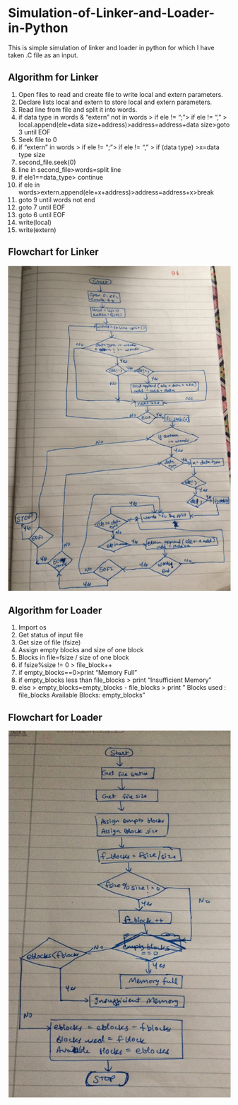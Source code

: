 # Simulation-of-Linker-and-Loader-in-Python
This is simple simulation of linker and loader in python for which I have taken .C file as an input.

## Algorithm for Linker

1. Open files to read and create file to write local and extern parameters.
2. Declare lists local and extern to store local and extern parameters.
3. Read line from file and split it into words.
4. if data type in words & “extern” not in words > if  ele != “;”> if ele != “,” > local.append(ele+data size+address)>address=address+data size>goto 3 until EOF
5. Seek file to 0
6. if “extern” in words > if  ele != “;”> if ele != “,” > if (data type) >x=data type size
7. second_file.seek(0)
8. line in second_file>words=split line
9. if ele1==data_type> continue
10. if ele in words>extern.append(ele+x+address)>address=address+x>break
11. goto 9 until words not end
12. goto 7 until EOF
13. goto 6 until EOF
14. write(local)
15. write(extern)

## Flowchart for Linker

![](images/linker-flowchart.png)

## Algorithm for Loader

1. Import os 
2. Get status of input file
3. Get size of file (fsize)
4. Assign empty blocks and size of one block
5. Blocks in file=fsize / size of one block
6. if fsize%size != 0 > file_block++
7. if empty_blocks==0>print “Memory Full”
8. if empty_blocks less than file_blocks > print “Insufficient Memory”
9. else > empty_blocks=empty_blocks - file_blocks > print ” Blocks used : file_blocks  Available Blocks: empty_blocks”

## Flowchart for Loader

![](images/loader-flowchart.png)
